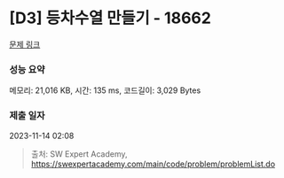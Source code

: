 # [D3] 등차수열 만들기 - 18662 

[문제 링크](https://swexpertacademy.com/main/code/problem/problemDetail.do?contestProbId=AYo-e9EKmGoDFAQI) 

### 성능 요약

메모리: 21,016 KB, 시간: 135 ms, 코드길이: 3,029 Bytes

### 제출 일자

2023-11-14 02:08



> 출처: SW Expert Academy, https://swexpertacademy.com/main/code/problem/problemList.do